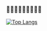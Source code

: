 ### 💮🗻🌺🎋🌸🎏🐹🎐🎴

[![Top Langs](https://github-readme-stats.vercel.app/api/top-langs/?username=junhuanchen&layout=compact)](https://github.com/anuraghazra/github-readme-stats)
